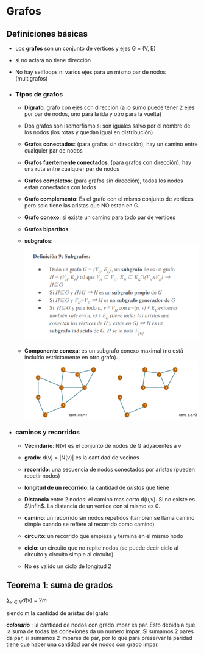 # Grafos
## Definiciones básicas
- Los **grafos** son un conjunto de vertices y ejes G = (V, E)
- si no aclara no tiene dirección
- No hay selfloops ni varios ejes para un mismo par de nodos (multigrafos)
- ### Tipos de grafos
  - **Digrafo**: grafo con ejes con dirección (a lo sumo puede tener 2 ejes por par de nodos, uno para la ida y otro para la vuelta)
  - Dos grafos son isomorfismo si son iguales salvo por el nombre de los nodos (los rotas y quedan igual en distribución)
  - **Grafos conectados**: (para grafos sin dirección), hay un camino entre cualquier par de nodos
  - **Grafos fuertemente conectados**: (para grafos con dirección), hay una ruta entre cualquier par de nodos
  - **Grafos completos**: (para grafos sin dirección), todos los nodos estan conectados con todos
  - **Grafo complemento**: Es el grafo con el mismo conjunto de vertices pero solo tiene las aristas que NO estan en G.
  - **Grafo conexo**: si existe un camino para todo par de vertices
  - **Grafos bipartitos**:
  - **subgrafos**:
  ![Alt text](./img/definiciones_subgrafos.png)
  
  - **Componente conexa**: es un subgrafo conexo maximal (no está incluído estrictamente en otro grafo).
  ![Alt text](./img/ejemplo_componentes_conexas.png)

- ### caminos y recorridos    
    - **Vecindario**: N(v) es el conjunto de nodos de G adyacentes a v

    - **grado**: d(v) = |N(v)| es la cantidad de vecinos
    - **recorrido**: una secuencia de nodos conectados por aristas (pueden repetir nodos)
    - **longitud de un recorrido**: la cantidad de *aristas* que tiene
    - **Distancia** entre 2 nodos: el camino mas corto d(u,v). Si no existe es $\infin$. La distancia de un vertice con si mismo es 0.
    - **camino**: un recorrido sin nodos repetidos (tambien se llama camino simple cuando se refiere al recorrido como camino)
    - **circuito**: un recorrido que empieza y termina en el mismo nodo
    - **ciclo**: un circuito que no repite nodos (se puede decir ciclo al circuito y circuito simple al circuito)
    - No es valido un ciclo de longitud 2

## Teorema 1: suma de grados
$\sum _{v \in V}{d(v)}$ = $2m$

siendo m la cantidad de aristas del grafo

***colorario*** : la cantidad de nodos con grado impar es par. Esto debido a que la suma de todas las conexiones da un numero impar. Si sumamos 2 pares da par, si sumamos 2 impares de par, por lo que para preservar la paridad tiene que haber una cantidad par de nodos con grado impar. 




